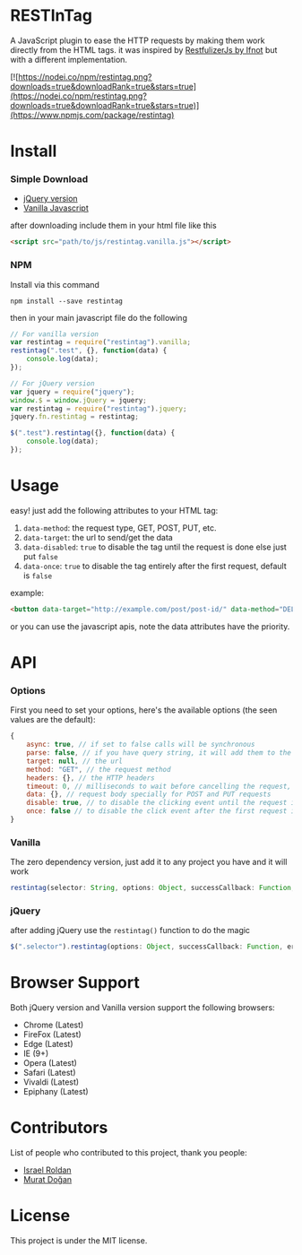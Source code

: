# RESTInTag
A JavaScript plugin to ease the HTTP requests by making them work directly from the HTML tags.
it was inspired by [RestfulizerJs by Ifnot](https://github.com/Ifnot/RestfulizerJs) but with a different implementation.

[![https://nodei.co/npm/restintag.png?downloads=true&downloadRank=true&stars=true](https://nodei.co/npm/restintag.png?downloads=true&downloadRank=true&stars=true)](https://www.npmjs.com/package/restintag)


# Install

### Simple Download

 - [jQuery version](https://github.com/KhaledElAnsari/RESTInTag/tree/master/src/jquery)
 - [Vanilla Javascript](https://github.com/KhaledElAnsari/RESTInTag/tree/master/src/vanilla)

 after downloading include them in your html file like this

 ```html
<script src="path/to/js/restintag.vanilla.js"></script>
 ```

### NPM
Install via this command
```
npm install --save restintag
```

then in your main javascript file do the following

```javascript
// For vanilla version
var restintag = require("restintag").vanilla;
restintag(".test", {}, function(data) {
    console.log(data);
});

// For jQuery version
var jquery = require("jquery");
window.$ = window.jQuery = jquery;
var restintag = require("restintag").jquery;
jquery.fn.restintag = restintag;

$(".test").restintag({}, function(data) {
    console.log(data);
});
```

# Usage
easy! just add the following attributes to your HTML tag:

1. `data-method`: the request type, GET, POST, PUT, etc.
2. `data-target`: the url to send/get the data
3. `data-disabled`: `true` to disable the tag until the request is done else just put `false`
4. `data-once`: `true` to disable the tag entirely after the first request, default is `false`

example:

```html
<button data-target="http://example.com/post/post-id/" data-method="DELETE" data-disabled="true">Delete Article</button>
```

or you can use the javascript apis, note the data attributes have the priority.

# API

### Options

First you need to set your options, here's the available options (the seen values are the default):
```javascript
{
    async: true, // if set to false calls will be synchronous
    parse: false, // if you have query string, it will add them to the request body
    target: null, // the url
    method: "GET", // the request method
    headers: {}, // the HTTP headers
    timeout: 0, // milliseconds to wait before cancelling the request, 0 means no timeout 
    data: {}, // request body specially for POST and PUT requests
    disable: true, // to disable the clicking event until the request is finished
    once: false // to disable the click event after the first request is processed
}
```

### Vanilla
The zero dependency version, just add it to any project you have and it will work

```javascript
restintag(selector: String, options: Object, successCallback: Function, errorCallback: Function): void
```

### jQuery
after adding jQuery use the `restintag()` function to do the magic

```javascript
$(".selector").restintag(options: Object, successCallback: Function, errorCallback: Function): jQuery
```

# Browser Support

Both jQuery version and Vanilla version support the following browsers:

- Chrome (Latest)
- FireFox (Latest)
- Edge (Latest)
- IE (9+)
- Opera (Latest)
- Safari (Latest)
- Vivaldi (Latest)
- Epiphany (Latest)

# Contributors

List of people who contributed to this project, thank you people:

- [Israel Roldan](https://github.com/israelroldan)
- [Murat Doğan](https://github.com/muratdogan17)

# License

This project is under the MIT license.
